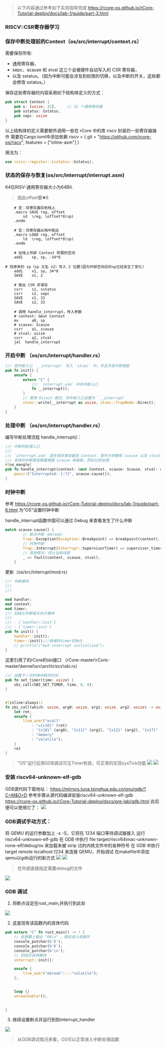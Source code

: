 > 以下内容通过参考如下实验指导完成
https://rcore-os.github.io/rCore-Tutorial-deploy/docs/lab-1/guide/part-3.html 

### RISCV::CSR寄存器学习

### 保存中断处理前的Context（os/src/interrupt/context.rs）
需要保存所有:
+ 通用寄存器，
+ sepc、scause 和 stval 这三个会被硬件自动写入的 CSR 寄存器，
+ 以及 sstatus。（因为中断可能会涉及到权限的切换，以及中断的开关，这些都会修改 sstatus。）

保存这些寄存器的内容采用如下结构体定义的方式：
```rust
pub struct Context {
    pub x: [usize; 32],     // 32 个通用寄存器
    pub sstatus: Sstatus,
    pub sepc: usize
}
```

以上结构体的定义需要额外调用一些在 rCore 中的库 riscv 封装的一些寄存器操作
需要在Cargo.toml中添加依赖
riscv = { git = "https://github.com/rcore-os/riscv", features = ["inline-asm"] }

用法为：
```rust
use riscv::register::{sstatus::Sstatus};
```
### 状态的保存与恢复(os/src/interrupt/interrupt.asm)
64位RISV-通用寄存器大小为64Bit.
> 因此offset要✖8

```shell
    # 宏：将寄存器存到栈上
    .macro SAVE reg, offset
        sd  \reg, \offset*8(sp)
    .endm

    # 宏：将寄存器从栈中取出
    .macro LOAD reg, offset
        ld  \reg, \offset*8(sp)
    .endm

```

```shell
    # 在栈上开辟 Context 所需的空间
    addi    sp, sp, -34*8
```

```shell
# 将原来的 sp（sp 又名 x2）写入 2 位置(因为开辟空间后的sp已经发生了变化)
    addi    x1, sp, 34*8
    SAVE    x1, 2
```

```shell
    # 取出 CSR 并保存
    csrr    s1, sstatus
    csrr    s2, sepc
    SAVE    s1, 32
    SAVE    s2, 33
```

```shell
    # 调用 handle_interrupt，传入参数
    # context: &mut Context
    mv      a0, sp
    # scause: Scause
    csrr    a1, scause
    # stval: usize
    csrr    a2, stval
    jal  handle_interrupt
```

### 开启中断 （os/src/interrupt/handler.rs）

```rust
/// 把中断入口 `__interrupt` 写入 `stvec` 中，并且开启中断使能
pub fn init() {
    unsafe {
        extern "C" {
            /// `interrupt.asm` 中的中断入口
            fn __interrupt();
        }
        // 使用 Direct 模式，将中断入口设置为 `__interrupt`
        stvec::write(__interrupt as usize, stvec::TrapMode::Direct);
    }
}
```

### 处理中断 （os/src/interrupt/handler.rs）
编写中断处理流程 handle_interrupt()：
```rust
/// 中断的处理入口
/// 
/// `interrupt.asm` 首先保存寄存器至 Context，其作为参数和 scause 以及 stval 一并传入此函数
/// 具体的中断类型需要根据 scause 来推断，然后分别处理
#[no_mangle]
pub fn handle_interrupt(context: &mut Context, scause: Scause, stval: usize) {
    panic!("Interrupted: {:?}", scause.cause());
}
```

### 时钟中断

参考
https://rcore-os.github.io/rCore-Tutorial-deploy/docs/lab-1/guide/part-6.html
为“OS”设置时钟中断

handle_interrupt函数中国可以通过 Debug 来查看发生了什么中断
```rust
match scause.cause() {
        // 断点中断（ebreak）
        Trap::Exception(Exception::Breakpoint) => breakpoint(context),
        // 时钟中断
        Trap::Interrupt(Interrupt::SupervisorTimer) => supervisor_timer(context),
        // 其他情况，终止当前线程
        _ => fault(context, scause, stval),
    }
```

更新（os/src/interrupt/mod.rs）
```rust 
//! 中断模块
//! 
//! 

mod handler;
mod context;
mod timer;
/// 初始化中断相关的子模块
/// 
/// - [`handler::init`]
/// - [`timer::init`]
pub fn init() {
    handler::init();
    timer::init();//新增的timer初始化
    // println!("mod interrupt initialized");
}
```

这里引用了的rCore的sbi接口 （rCore-master\rCore-master\kernel\src\arch\riscv\sbi.rs）

```rust
/// 设置下一次时钟中断的时间
pub fn set_timer(time: usize) {
    sbi_call(SBI_SET_TIMER, time, 0, 0);
}


#[inline(always)]
fn sbi_call(which: usize, arg0: usize, arg1: usize, arg2: usize) -> usize {
    let ret;
    unsafe {
        llvm_asm!("ecall"
            : "={x10}" (ret)
            : "{x10}" (arg0), "{x11}" (arg1), "{x12}" (arg2), "{x17}" (which)
            : "memory"
            : "volatile");
    }
    ret
}
```

> "OS"运行后用GDB调试可见Timer有效，可正常的实现sysTick功能
![](pics/10.png)
![](pics/11.png)





### 安装 riscv64-unknown-elf-gdb

<span id="gdb"></span>

GDB源代码下载地址：
https://mirrors.tuna.tsinghua.edu.cn/gnu/gdb/?C=M&O=D
参考步骤从源代码编译安装riscv64-unknown-elf-gdb
https://rcore-os.github.io/rCore-Tutorial-deploy/docs/pre-lab/gdb.html
此后便可以使用它了：
![](pics/1.png)


### GDB调试手动方式：

将 QEMU 的运行参数加上 -s -S，它将在 1234 端口等待调试器接入
运行 riscv64-unknown-elf-gdb
在 GDB 中执行 file target/riscv64imac-unknown-none-elf/debug/os 来加载未被 strip 过的内核文件中的各种符号
在 GDB 中执行 target remote localhost:1234 来连接 QEMU，开始调试
在makefile中添加qemu以gdb运行的新方式
![](pics/2.png)
![](pics/3.png)

> 在外部直接指定需要debug的文件  

![](pics/8.png)
### GDB 调试  

1. 将断点设定在rust_main,并执行到此处  

![](pics/5.png)  

2. 这是现有该函数内的具体代码
```rust
pub extern "C" fn rust_main() -> ! {
    // 在屏幕上输出 "OK\n" ，随后进入死循环
    console_putchar(b'O');
    console_putchar(b'K');
    console_putchar(b'\n');
    // 初始化各种模块
    interrupt::init();

    unsafe {
        llvm_asm!("ebreak"::::"volatile");
    };

    
    loop {}
    unreachable!();

    
}
```
3. 继续设置断点并运行到到interrupt_handler  

![](pics/7.png)  

> 从GDB调试情况来看，OS可以正常进入中断处理函数



